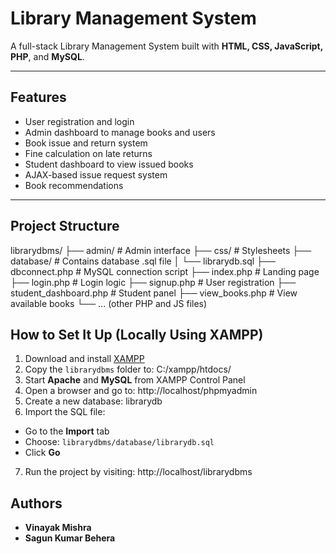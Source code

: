 # Library Management System

A full-stack Library Management System built with **HTML, CSS, JavaScript, PHP**, and **MySQL**.

---

## Features

- User registration and login
- Admin dashboard to manage books and users
- Book issue and return system
- Fine calculation on late returns
- Student dashboard to view issued books
- AJAX-based issue request system
- Book recommendations

---

## Project Structure

librarydbms/
├── admin/ # Admin interface
├── css/ # Stylesheets
├── database/ # Contains database .sql file
│ └── librarydb.sql
├── dbconnect.php # MySQL connection script
├── index.php # Landing page
├── login.php # Login logic
├── signup.php # User registration
├── student_dashboard.php # Student panel
├── view_books.php # View available books
└── ... (other PHP and JS files)


##  How to Set It Up (Locally Using XAMPP)

1. Download and install [XAMPP](https://www.apachefriends.org/index.html)
2. Copy the `librarydbms` folder to: C:/xampp/htdocs/
3. Start **Apache** and **MySQL** from XAMPP Control Panel
4. Open a browser and go to:  http://localhost/phpmyadmin
5. Create a new database: librarydb
6. Import the SQL file:
- Go to the **Import** tab
- Choose: `librarydbms/database/librarydb.sql`
- Click **Go**
7. Run the project by visiting:
http://localhost/librarydbms

## Authors
- **Vinayak Mishra** 
- **Sagun Kumar Behera**



